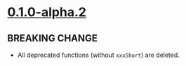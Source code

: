 # [0.1.0-alpha.2]

## BREAKING CHANGE

- All deprecated functions (without `xxxShort`) are deleted.

[0.1.0-alpha.2]: https://github.com/AccelByte/accelbyte-go-modular-sdk/compare/dsartifact-sdk/v0.1.0-alpha.1..dsartifact-sdk/v0.1.0-alpha.2
